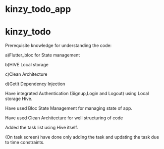 # kinzy_todo_app


# kinzy_todo

Prerequisite knowledge for understanding the code:

a)Flutter_bloc for State management

b)HIVE Local storage

c)Clean Architecture

d)GetIt Dependency Injection


Have integrated Authentication (Signup,Login and Logout) using Local storage Hive.


Have used Bloc State Management for managing state of app.


Have used Clean Architecture for well structuring of code

Added the task list using Hive itself.

(On task screen) have done only adding the task and updating the task due to time constraints.
